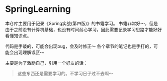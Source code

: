 # SpringLearning
  本仓库主要用于记录《Spring实战(第四版)》的书籍学习。
  书籍非常好～，但是由于之前没有计算机基础，也没有时间耐心学习，因此需要记录学习思路才能好好看懂知识点。
  
  代码是手敲的，可能会出现bug，会及时修正～
  各个章节的笔记也是手打的，可能会出现理解误区～
  
  主要是为了激励自己，引用一个好友的话：
  >这些东西还是需要学习的。不学习日子过不去啊～
  

